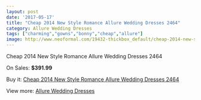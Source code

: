 ```yaml
---
layout: post
date: '2017-05-17'
title: "Cheap 2014 New Style Romance Allure Wedding Dresses 2464"
category: Allure Wedding Dresses
tags: ["charming","gowns","bonny","cheap","allure"]
image: http://www.neoformal.com/19432-thickbox_default/cheap-2014-new-style-romance-allure-wedding-dresses-2464.jpg
---
```

Cheap 2014 New Style Romance Allure Wedding Dresses 2464

On Sales: **$391.99**
<a href="https://www.neoformal.com/en/allure-wedding-dresses-2014/6231-cheap-2014-new-style-romance-allure-wedding-dresses-2464.html"><amp-img layout="responsive" width="600" height="600" src="//www.neoformal.com/19432-thickbox_default/cheap-2014-new-style-romance-allure-wedding-dresses-2464.jpg" alt="Cheap 2014 New Style Romance Allure Wedding Dresses 2464 0" /></a>
<a href="https://www.neoformal.com/en/allure-wedding-dresses-2014/6231-cheap-2014-new-style-romance-allure-wedding-dresses-2464.html"><amp-img layout="responsive" width="600" height="600" src="//www.neoformal.com/19434-thickbox_default/cheap-2014-new-style-romance-allure-wedding-dresses-2464.jpg" alt="Cheap 2014 New Style Romance Allure Wedding Dresses 2464 1" /></a>
<a href="https://www.neoformal.com/en/allure-wedding-dresses-2014/6231-cheap-2014-new-style-romance-allure-wedding-dresses-2464.html"><amp-img layout="responsive" width="600" height="600" src="//www.neoformal.com/19433-thickbox_default/cheap-2014-new-style-romance-allure-wedding-dresses-2464.jpg" alt="Cheap 2014 New Style Romance Allure Wedding Dresses 2464 2" /></a>

Buy it: [Cheap 2014 New Style Romance Allure Wedding Dresses 2464](https://www.neoformal.com/en/allure-wedding-dresses-2014/6231-cheap-2014-new-style-romance-allure-wedding-dresses-2464.html "Cheap 2014 New Style Romance Allure Wedding Dresses 2464")

View more: [Allure Wedding Dresses](https://www.neoformal.com/en/82-allure-wedding-dresses-2014 "Allure Wedding Dresses")
